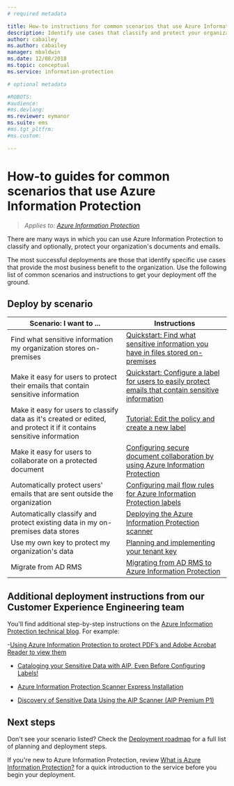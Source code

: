 ```yaml
---
# required metadata

title: How-to instructions for common scenarios that use Azure Information Protection. 
description: Identify use cases that classify and protect your organization's data by using for Azure Information Protection.
author: cabailey
ms.author: cabailey
manager: mbaldwin
ms.date: 12/08/2018
ms.topic: conceptual
ms.service: information-protection

# optional metadata

#ROBOTS:
#audience:
#ms.devlang:
ms.reviewer: eymanor
ms.suite: ems
#ms.tgt_pltfrm:
#ms.custom:

---
```


# How-to guides for common scenarios that use Azure Information Protection

>*Applies to: [Azure Information Protection](https://azure.microsoft.com/pricing/details/information-protection)*

There are many ways in which you can use Azure Information Protection to classify and optionally, protect your organization's documents and emails. 

The most successful deployments are those that identify specific use cases that provide the most business benefit to the organization. Use the following list of common scenarios and instructions to get your deployment off the ground.

## Deploy by scenario

|Scenario: I want to ...|Instructions|
|----------------|---------------|
|Find what sensitive information my organization stores on-premises|[Quickstart: Find what sensitive information you have in files stored on-premises](quickstart-findsensitiveinfo.md)|
|Make it easy for users to protect their emails that contain sensitive information|[Quickstart: Configure a label for users to easily protect emails that contain sensitive information](quickstart-label-dnf-protectedemail.md)|
|Make it easy for users to classify data as it's created or edited, and protect it if it contains sensitive information| [Tutorial: Edit the policy and create a new label](infoprotect-quick-start-tutorial.md)|
|Make it easy for users to collaborate on a protected document|[Configuring secure document collaboration by using Azure Information Protection](secure-collaboration-documents.md)|
|Automatically protect users' emails that are sent outside the organization| [Configuring mail flow rules for Azure Information Protection labels](configure-exo-rules.md)
|Automatically classify and protect existing data in my on-premises data stores|[Deploying the Azure Information Protection scanner](deploy-aip-scanner.md)|
|Use my own key to protect my organization's data| [Planning and implementing your tenant key](plan-implement-tenant-key.md)|
|Migrate from AD RMS|[Migrating from AD RMS to Azure Information Protection](migrate-from-ad-rms-to-azure-rms.md)|

## Additional deployment instructions from our Customer Experience Engineering team

You'll find additional step-by-step instructions on the [Azure Information Protection technical blog](https://aka.ms/AIPblog). For example:

-[Using Azure Information Protection to protect PDF’s and Adobe Acrobat Reader to view them](https://techcommunity.microsoft.com/t5/Azure-Information-Protection/Using-Azure-Information-Protection-to-protect-PDF-s-and-Adobe/ba-p/282010)

- [Cataloging your Sensitive Data with AIP, Even Before Configuring Labels!](https://techcommunity.microsoft.com/t5/Azure-Information-Protection/Cataloging-your-Sensitive-Data-with-AIP-Even-Before-Configuring/ba-p/267241)

- [Azure Information Protection Scanner Express Installation](https://techcommunity.microsoft.com/t5/Azure-Information-Protection/Azure-Information-Protection-Scanner-Express-Installation/ba-p/265424)

- [Discovery of Sensitive Data Using the AIP Scanner (AIP Premium P1)](https://techcommunity.microsoft.com/t5/Azure-Information-Protection/Discovery-of-Sensitive-Data-Using-the-AIP-Scanner-AIP-Premium-P1/ba-p/252040)

## Next steps

Don't see your scenario listed? Check the [Deployment roadmap](deployment-roadmap.md) for a full list of planning and deployment steps.

If you're new to Azure Information Protection, review [What is Azure Information Protection?](what-is-information-protection.md) for a quick introduction to the service before you begin your deployment.
